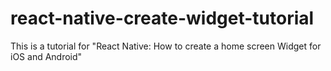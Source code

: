 # react-native-create-widget-tutorial
This is a tutorial for "React Native: How to create a home screen Widget for iOS and Android"
